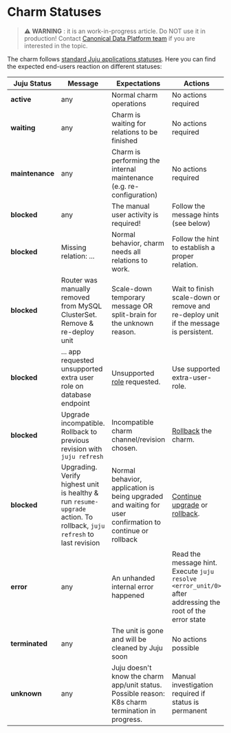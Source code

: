# Charm Statuses

> :warning: **WARNING** : it is an work-in-progress article. Do NOT use it in production! Contact [Canonical Data Platform team](https://chat.charmhub.io/charmhub/channels/data-platform) if you are interested in the topic.

The charm follows [standard Juju applications statuses](https://juju.is/docs/olm/status-values#heading--application-status). Here you can find the expected end-users reaction on different statuses:

| Juju Status | Message | Expectations | Actions |
|-------|-------|-------|-------|
| **active** | any | Normal charm operations | No actions required |
| **waiting** | any | Charm is waiting for relations to be finished | No actions required |
| **maintenance** | any | Charm is performing the internal maintenance (e.g. re-configuration) | No actions required |
| **blocked** | any | The manual user activity is required! | Follow the message hints (see below) |
| **blocked** | Missing relation: ...  | Normal behavior, charm needs all relations to work. | Follow the hint to establish a proper relation. |
| **blocked** | Router was manually removed from MySQL ClusterSet. Remove & re-deploy unit | Scale-down temporary message OR split-brain for the unknown reason. | Wait to finish scale-down or remove and re-deploy unit if the message is persistent.|
| **blocked** | ... app requested unsupported extra user role on database endpoint | Unsupported [role](https://charmhub.io/data-integrator/configure#extra-user-roles) requested. | Use supported extra-user-role. |
| **blocked** | Upgrade incompatible. Rollback to previous revision with `juju refresh` | Incompatible charm channel/revision chosen. | [Rollback](/t/12239) the charm. |
| **blocked** | Upgrading. Verify highest unit is healthy & run `resume-upgrade ` action. To rollback, `juju refresh` to last revision | Normal behavior, application is being upgraded and waiting for user confirmation to continue or rollback | [Continue upgrade](/t/12238) or [rollback](/t/12239). |
| **error** | any | An unhanded internal error happened | Read the message hint. Execute `juju resolve <error_unit/0>` after addressing the root of the error state |
| **terminated** | any | The unit is gone and will be cleaned by Juju soon | No actions possible |
| **unknown** | any | Juju doesn't know the charm app/unit status. Possible reason: K8s charm termination in progress. | Manual investigation required if status is permanent |
